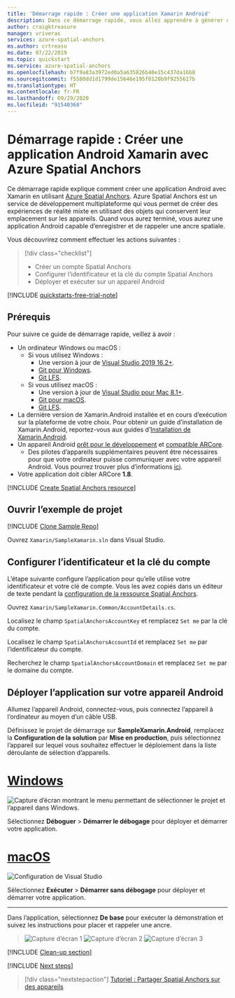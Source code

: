 ```yaml
---
title: 'Démarrage rapide : Créer une application Xamarin Android'
description: Dans ce démarrage rapide, vous allez apprendre à générer une application Android avec Xamarin en utilisant Spatial Anchors.
author: craigktreasure
manager: vriveras
services: azure-spatial-anchors
ms.author: crtreasu
ms.date: 07/22/2019
ms.topic: quickstart
ms.service: azure-spatial-anchors
ms.openlocfilehash: b7f9a83a3972ed0a5a635826b40e15c437da16b8
ms.sourcegitcommit: f5580dd1d1799de15646e195f0120b9f9255617b
ms.translationtype: HT
ms.contentlocale: fr-FR
ms.lasthandoff: 09/29/2020
ms.locfileid: "91540368"
---
```

# <a name="quickstart-create-a-xamarin-android-app-with-azure-spatial-anchors"></a>Démarrage rapide : Créer une application Android Xamarin avec Azure Spatial Anchors

Ce démarrage rapide explique comment créer une application Android avec Xamarin en utilisant [Azure Spatial Anchors](../overview.md). Azure Spatial Anchors est un service de développement multiplateforme qui vous permet de créer des expériences de réalité mixte en utilisant des objets qui conservent leur emplacement sur les appareils. Quand vous aurez terminé, vous aurez une application Android capable d’enregistrer et de rappeler une ancre spatiale.

Vous découvrirez comment effectuer les actions suivantes :

> [!div class="checklist"]
> * Créer un compte Spatial Anchors
> * Configurer l’identificateur et la clé du compte Spatial Anchors
> * Déployer et exécuter sur un appareil Android

[!INCLUDE [quickstarts-free-trial-note](../../../includes/quickstarts-free-trial-note.md)]

## <a name="prerequisites"></a>Prérequis

Pour suivre ce guide de démarrage rapide, veillez à avoir :
- Un ordinateur Windows ou macOS :
  - Si vous utilisez Windows :
    - Une version à jour de <a href="https://www.visualstudio.com/downloads/" target="_blank">Visual Studio 2019 16.2+</a>.
    - <a href="https://git-scm.com/download/win" target="_blank">Git pour Windows</a>.
    - <a href="https://git-lfs.github.com/">Git LFS</a>.
  - Si vous utilisez macOS :
    - Une version à jour de <a href="https://docs.microsoft.com/visualstudio/mac/installation?view=vsmac-2019" target="_blank">Visual Studio pour Mac 8.1+</a>.
    - <a href="https://git-scm.com/download/mac" target="_blank">Git pour macOS</a>.
    - <a href="https://git-lfs.github.com/">Git LFS</a>.
- La dernière version de Xamarin.Android installée et en cours d’exécution sur la plateforme de votre choix. Pour obtenir un guide d’installation de Xamarin.Android, reportez-vous aux guides d’[Installation de Xamarin.Android](https://docs.microsoft.com/xamarin/android/get-started/installation/index).
- Un appareil Android <a href="https://developer.android.com/studio/debug/dev-options" target="_blank">prêt pour le développement</a> et <a href="https://developers.google.com/ar/discover/supported-devices" target="_blank">compatible ARCore</a>.
  - Des pilotes d’appareils supplémentaires peuvent être nécessaires pour que votre ordinateur puisse communiquer avec votre appareil Android. Vous pourrez trouver plus d’informations [ici](https://developer.android.com/studio/run/device.html).
- Votre application doit cibler ARCore **1.8**.

[!INCLUDE [Create Spatial Anchors resource](../../../includes/spatial-anchors-get-started-create-resource.md)]

## <a name="open-the-sample-project"></a>Ouvrir l’exemple de projet

[!INCLUDE [Clone Sample Repo](../../../includes/spatial-anchors-clone-sample-repository.md)]

Ouvrez `Xamarin/SampleXamarin.sln` dans Visual Studio.

## <a name="configure-account-identifier-and-key"></a>Configurer l’identificateur et la clé du compte

L’étape suivante configure l’application pour qu’elle utilise votre identificateur et votre clé de compte. Vous les avez copiés dans un éditeur de texte pendant la [configuration de la ressource Spatial Anchors](#create-a-spatial-anchors-resource).

Ouvrez `Xamarin/SampleXamarin.Common/AccountDetails.cs`.

Localisez le champ `SpatialAnchorsAccountKey` et remplacez `Set me` par la clé du compte.

Localisez le champ `SpatialAnchorsAccountId` et remplacez `Set me` par l’identificateur du compte.

Recherchez le champ `SpatialAnchorsAccountDomain` et remplacez `Set me` par le domaine du compte.

## <a name="deploy-the-app-to-your-android-device"></a>Déployer l’application sur votre appareil Android

Allumez l’appareil Android, connectez-vous, puis connectez l’appareil à l’ordinateur au moyen d’un câble USB.

Définissez le projet de démarrage sur **SampleXamarin.Android**, remplacez la **Configuration de la solution** par **Mise en production**, puis sélectionnez l’appareil sur lequel vous souhaitez effectuer le déploiement dans la liste déroulante de sélection d’appareils.

# <a name="windows"></a>[Windows](#tab/deploy-windows)

![Capture d’écran montrant le menu permettant de sélectionner le projet et l’appareil dans Windows.](./media/get-started-xamarin-android/visual-studio-windows-configuration.png)

Sélectionnez **Déboguer** > **Démarrer le débogage** pour déployer et démarrer votre application.

# <a name="macos"></a>[macOS](#tab/deploy-macos)

![Configuration de Visual Studio](./media/get-started-xamarin-android/visual-studio-macos-configuration.jpg)

Sélectionnez **Exécuter** > **Démarrer sans débogage** pour déployer et démarrer votre application.

---

Dans l’application, sélectionnez **De base** pour exécuter la démonstration et suivez les instructions pour placer et rappeler une ancre.

> ![Capture d’écran 1](./media/get-started-xamarin-android/screenshot-1.jpg)
> ![Capture d’écran 2](./media/get-started-xamarin-android/screenshot-2.jpg)
> ![Capture d’écran 3](./media/get-started-xamarin-android/screenshot-3.jpg)

[!INCLUDE [Clean-up section](../../../includes/clean-up-section-portal.md)]

[!INCLUDE [Next steps](../../../includes/spatial-anchors-quickstarts-nextsteps.md)]

> [!div class="nextstepaction"]
> [Tutoriel : Partager Spatial Anchors sur des appareils](../tutorials/tutorial-share-anchors-across-devices.md)
